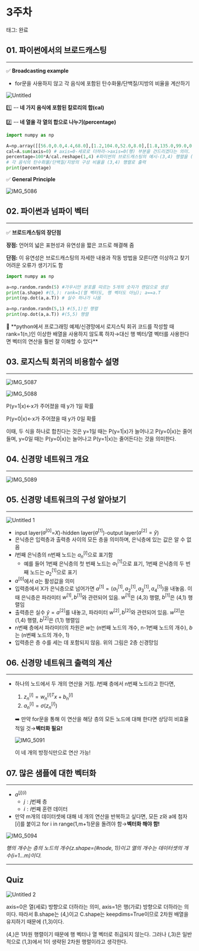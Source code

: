 # 3주차

태그: 완료

## 01. 파이썬에서의 브로드캐스팅

---

✅ **Broadcasting example**

- for문을 사용하지 않고 각 음식에 포함된 탄수화물/단백질/지방의 비율을 계산하기

![Untitled](https://github.com/user-attachments/assets/05d17bbd-4130-43cf-9356-c88412c77162)

1️⃣ **··· 네 가지 음식에 포함된 칼로리의 합(cal)**

2️⃣ **··· 네 열을 각 열의 합으로 나누기(percentage)**

```python
import numpy as np

A=np.array([[56.0,0.0,4.4,68.0],[1.2,104.0,52.0,8.0],[1.8,135.0,99.0,0.9]])
cal=A.sum(axis=0) # axis=0-세로로 더하라->axis=0(행) 부분을 건드리겠다는 의미. ex) (3,4)를 axis=0(열 별 합)기준으로 계산하면 (1,4)로 바뀜
percentage=100*A/cal.reshape(1,4) #파이썬의 브로드캐스팅의 예시-(3,4) 행렬을 (1,4) 행렬로 나눔
# 각 음식의 탄수화물/단백질/지방의 구성 비율을 (3,4) 행렬로 출력
print(percentage)
```

✅ **General Principle**

![IMG_5086](https://github.com/user-attachments/assets/9f7a26ad-19a3-4a4e-8ee4-0ec26034aed3)

## 02. 파이썬과 넘파이 벡터

---

✅ **브로드캐스팅의 장단점**

**장점:** 언어의 넓은 표현성과 유연성을 짧은 코드로 해결해 줌

**단점:** 이 유연성은 브로드캐스팅의 자세한 내용과 작동 방법을 모른다면 이상하고 찾기 어려운 오류가 생기기도 함

```python
import numpy as np

a=np.random.randn(5) #가우시안 분포를 따르는 5개의 숫자가 랜덤으로 생성
print(a.shape) #(5,): rank=1(열 벡터도, 행 벡터도 아님); a==a.T
print(np.dot(a,a.T)) # 실수 하나가 나옴

a=np.random.randn(5,1) #(5,1)인 행렬
print(np.dot(a,a.T)) #(5,5) 행렬
```

<aside>
🚨 **python에서 프로그래밍 예제/신경망에서 로지스틱 회귀 코드를 작성할 때 rank=1(n,)인 이상한 배열을 사용하지 않도록 하자→대신 행 벡터/열 벡터를 사용한다면 벡터의 연산을 훨씬 잘 이해할 수 있다**

</aside>

## 03. 로지스틱 회귀의 비용함수 설명

---

![IMG_5087](https://github.com/user-attachments/assets/c6b8a5ac-b5f3-4c95-8acf-5eb5567bb4c3)

![IMG_5088](https://github.com/user-attachments/assets/d9c887de-60d4-40eb-a78d-f42beafe30ce)

P(y=1|x)←x가 주어졌을 때 y가 1일 확률

P(y=0|x)←x가 주어졌을 때 y가 0일 확률

이때, 두 식을 하나로 합친다는 것은 y=1일 때는 P(y=1|x)가 늘어나고 P(y=0|x)는 줄어들며, y=0일 때는 P(y=0|x)는 늘어나고 P(y=1|x)는 줄어든다는 것을 의미한다.  

## 04. 신경망 네트워크 개요

---

![IMG_5089](https://github.com/user-attachments/assets/4cee808d-3f4e-4d35-a0a4-76b2bfccbd1a)

## 05. 신경망 네트워크의 구성 알아보기

---

![Untitled 1](https://github.com/user-attachments/assets/4dd5aef1-43c9-4a4b-815f-915db920201e)

- input layer($a^{[0]}$=$X$)-hidden layer($a^{[1]}$)-output layer$(a^{[2]}=\hat{y}$)
- 은닉층은 입력층과 출력층 사이의 모든 층을 의미하며, 은닉층에 있는 값은 알 수 없음
- $l$번째 은닉층의 n번째 노드는 $a_{n}^{[l]}$으로 표기함
    - 예를 들어 1번째 은닉층의 첫 번째 노드는 $a_{1}^{[1]}$으로 표기, 1번째 은닉층의 두 번째 노드는 $a_{2}^{[1]}$으로 표기
- $a^{[0]}$에서 $a$는 활성값을 의미
- 입력층에서 X가 은닉층으로 넘어가면 $a^{[1]}=(a_{1}^{[1]}, a_{2}^{[1]}, a_{3}^{[1]}, a_{4}^{[1]})$을 내놓음. 이때 은닉층은 파라미터 $w^{[1]}, b^{[1]}$와 관련되어 있음. $w^{[1]}$은 (4,3) 행렬, $b^{[1]}$은 (4,1) 행렬임
- 출력층은 실수  $\hat{y}=a^{[2]}$를 내놓고, 파라미터 $w^{[2]}, b^{[2]}$와 관련되어 있음. $w^{[2]}$은 (1,4) 행렬, $b^{[2]}$은 (1,1) 행렬임
- n번째 층에서 파라미터의 차원은 $w$는 (n번째 노드의 개수, n-1번째 노드의 개수), $b$는 (n번째 노드의 개수, 1)
- 입력층은 층 수를 세는 데 포함되지 않음. 위의 그림은 2층 신경망임

## 06. 신경망 네트워크 출력의 계산

---

- 하나의 노드에서 두 개의 연산을 거침. $l$번째 층에서 n번째 노드라고 한다면,
    1. $z_{n}^{[l]}=w_{n}^{[l]T}x+b_{n}^{[l]}$
    2. $a_{n}^{[l]}=\sigma (z_{n}^{[l]})$
    
    ➡️ 만약 for문을 통해 이 연산을 해당 층의 모든 노드에 대해 한다면 상당히 비효율적일 것→**벡터화 필요!** 
    
    ![IMG_5091](https://github.com/user-attachments/assets/7f1d81a7-dfc1-415b-a16b-570137c4788c)
    
    이 네 개의 방정식만으로 연산 가능!
    

## 07. 많은 샘플에 대한 벡터화

---

- $a^{[j](i)}$
    - $j: j$번째 층
    - $i: i$번째 훈련 데이터
- 만약 m개의 데이터셋에 대해 네 개의 연산을 반복하고 싶다면, 모든 z와 a에 첨자 $[i]$를 붙이고 for i in range(1,m+1)문을 돌려야 함→**벡터화 해야 함!**

![IMG_5094](https://github.com/user-attachments/assets/74a19cba-6707-4bfc-ae1b-7dbec8e49c7e)

*행의 개수는 층의 노드의 개수(z.shape=(#node, 1))이고 열의 개수는 데이터셋의 개수(i=1…m)이다.*

---

## Quiz

![Untitled 2](https://github.com/user-attachments/assets/02983851-1f09-4d41-84a5-48ddaab06ac0)

axis=0은 열(세로) 방향으로 더하라는 의미, axis=1은 행(가로) 방향으로 더하라는 의미다. 따라서 B.shape는 (4,)이고 C.shape는 keepdims=True이므로 2차원 배열을 유지하기 때문에 (1,3)이다. 

(4,)은 1차원 행렬이기 때문에 행 벡터나 열 벡터로 취급되지 않는다. 그러나 (,3)은 일반적으로 (1,3)에서 1이 생략된 2차원 행렬이라고 생각한다.
